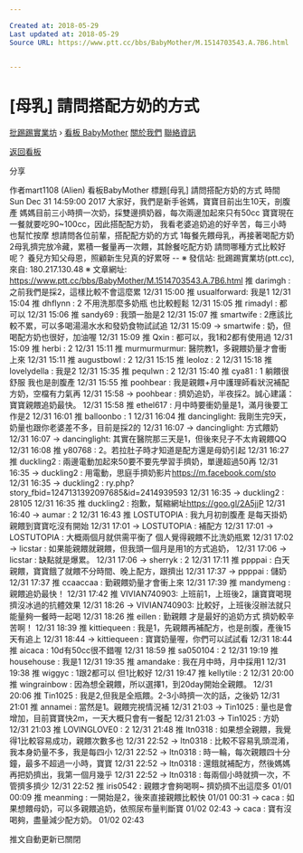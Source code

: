 ```yaml
---

Created at: 2018-05-29
Last updated at: 2018-05-29
Source URL: https://www.ptt.cc/bbs/BabyMother/M.1514703543.A.7B6.html


---
```


# [母乳] 請問搭配方奶的方式


[批踢踢實業坊](https://www.ptt.cc/bbs/) › [看板 BabyMother](https://www.ptt.cc/bbs/BabyMother/index.html) [關於我們](https://www.ptt.cc/about.html) [聯絡資訊](https://www.ptt.cc/contact.html)

[返回看板](https://www.ptt.cc/bbs/BabyMother/index.html)

分享

作者mart1108 (Alien)
看板BabyMother
標題\[母乳\] 請問搭配方奶的方式
時間Sun Dec 31 14:59:00 2017
大家好，我們是新手爸媽，寶寶目前出生10天，剖腹產 媽媽目前三小時擠一次奶，採雙邊擠奶器，每次兩邊加起來只有50cc 寶寶現在一餐就要吃90~100cc，因此搭配配方奶， 我看老婆追奶追的好辛苦，每三小時也幫忙按摩 想請問各位前輩，搭配配方奶的方式 1每餐先餵母乳，再接著喝配方奶 2母乳擠完放冷藏，累積一餐量再一次餵，其餘餐吃配方奶 請問哪種方式比較好呢？ 養兒方知父母恩，照顧新生兒真的好累呀 -- ※ 發信站: 批踢踢實業坊(ptt.cc), 來自: 180.217.130.48 ※ 文章網址: <https://www.ptt.cc/bbs/BabyMother/M.1514703543.A.7B6.html>
推 darimgh : 之前我們是採2，這樣比較不會這麼累 12/31 15:00
推 usualforward: 我是1 12/31 15:04
推 dhflynn : 2 不用洗那麼多奶瓶 也比較輕鬆 12/31 15:05
推 rimadyl : 都可以 12/31 15:06
推 sandy69 : 我頭一胎是2 12/31 15:07
推 smartwife : 2應該比較不累，可以多喝湯湯水水和發奶食物試試追 12/31 15:09
→ smartwife : 奶，但喝配方奶也很好，加油喔 12/31 15:09
推 Qxin : 都可以，我1和2都有使用過 12/31 15:09
推 herbi : 2 12/31 15:11
推 murmurmurmur: 醫院教1，多親餵奶量才會衝上來 12/31 15:11
推 augustbowl : 2 12/31 15:15
推 leoloz : 2 12/31 15:18
推 lovelydella : 我是2 12/31 15:35
推 pequlwn : 2 12/31 15:40
推 cya81 : 1 躺餵很舒服 我也是剖腹產 12/31 15:55
推 poohbear : 我是親餵+月中護理師看狀況補配方奶，空檔有力氣再 12/31 15:58
→ poohbear : 擠奶追奶，半夜採2。誠心建議：寶寶親餵追奶最快。 12/31 15:58
推 ethel617 : 月中時要衝奶量是1，滿月後要工作是2 12/31 16:01
推 balloonbo : 1 12/31 16:04
推 dancinglight: 我剛生完9天，奶量也跟你老婆差不多，目前是採2的 12/31 16:07
→ dancinglight: 方式餵奶 12/31 16:07
→ dancinglight: 其實在醫院那三天是1，但後來兒子不太肯親餵QQ 12/31 16:08
推 y80768 : 2。若拉肚子時才知道是配方還是母奶引起 12/31 16:27
推 duckling2 : 兩邊電動加起來50要不要先學習手擠奶，單邊超過50再 12/31 16:35
→ duckling2 : 用電動，思庭手擠奶影片<https://m.facebook.com/sto> 12/31 16:35
→ duckling2 : ry.php?story\_fbid=1247131392097685&id=2414939593 12/31 16:35
→ duckling2 : 28105 12/31 16:35
推 duckling2 : 抱歉，幫縮網址<https://goo.gl/2A5jjP> 12/31 16:40
→ aumar : 2 12/31 16:43
推 LOSTUTOPIA : 我九月初剖腹產 是每天掛奶親餵到寶寶吃沒有開始 12/31 17:01
→ LOSTUTOPIA : 補配方 12/31 17:01
→ LOSTUTOPIA : 大概兩個月就供需平衡了 個人覺得親餵不比洗奶瓶累 12/31 17:02
→ licstar : 如果能親餵就親餵，但我頭一個月是用1的方式追奶， 12/31 17:06
→ licstar : 缺點就是爆累。 12/31 17:06
→ sherryk : 2 12/31 17:11
推 ppppai : 白天親餵，寶寶餓了就餵不分時間、晚上配方，跟擠出 12/31 17:37
→ ppppai : 儲奶 12/31 17:37
推 ccaaccaa : 勤親餵奶量才會衝上來 12/31 17:39
推 mandymeng : 親餵追奶最快！ 12/31 17:42
推 VIVIAN740903: 上班前1，上班後2，讓寶寶喝現擠沒冰過的抗體效果 12/31 18:26
→ VIVIAN740903: 比較好，上班後沒辦法就只能量夠一餐時一起喝 12/31 18:26
推 eillen : 勤親餵 才是最好的追奶方式 擠奶較辛苦啊！ 12/31 18:39
推 kittiequeen : 我是1，先親餵再補配方，也是剖腹，產後15天有追上 12/31 18:44
→ kittiequeen : 寶寶奶量喔，你們可以試試看 12/31 18:44
推 aicaca : 10d有50cc很不錯喔 12/31 18:59
推 sa050104 : 2 12/31 19:19
推 househouse : 我是1 12/31 19:35
推 amandake : 我在月中時，月中採用1 12/31 19:38
推 wiggyc : 1跟2都可以 但1比較好 12/31 19:47
推 kellytile : 2 12/31 20:00
推 wingrainbow : 因為想全親餵，所以選擇1，到20day開始全親餵。 12/31 20:06
推 Tin1025 : 我是2,但我是全瓶餵。2-3小時擠一次的話，之後奶 12/31 21:01
推 annamei : 當然是1。親餵完視情況補 12/31 21:03
→ Tin1025 : 量也是會增加，目前寶寶快2m，一天大概只會有一餐配 12/31 21:03
→ Tin1025 : 方奶 12/31 21:03
推 LOVINGLOVE0 : 2 12/31 21:48
推 ltn0318 : 如果想全親餵，我覺得1比較容易成功，親餵次數多也 12/31 22:52
→ ltn0318 : 比較不容易乳頭混淆，我本身奶量不多，我是每四小 12/31 22:52
→ ltn0318 : 時一輪，每次親餵四十分鐘，最多不超過一小時，寶寶 12/31 22:52
→ ltn0318 : 還餓就補配方，然後媽媽再把奶擠出，我第一個月幾乎 12/31 22:52
→ ltn0318 : 每兩個小時就擠一次，不管擠多擠少 12/31 22:52
推 iris0542 : 親餵才會夠喝啊~ 擠奶擠不出這麼多 01/01 00:09
推 meanming : 一開始是2，後來直接親餵比較快 01/01 00:31
→ caca : 如果想餵母奶，可以多親餵追奶，依照尿布量判斷寶 01/02 02:43
→ caca : 寶有沒喝夠，盡量減少配方奶。 01/02 02:43

推文自動更新已關閉

